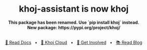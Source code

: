 <h1 align="center">khoj-assistant is now khoj</h1>

<div align="center">
<b>This package has been renamed. Use `pip install khoj` instead.</b>
<br />
<b>New package: https://pypi.org/project/khoj/</b>
</div>

<br />

<div align="center">

[🤖 Read Docs](https://docs.khoj.dev)
<span>&nbsp;&nbsp;•&nbsp;&nbsp;</span>
[🏮 Khoj Cloud](https://khoj.dev)
<span>&nbsp;&nbsp;•&nbsp;&nbsp;</span>
[💬 Get Involved](https://discord.gg/BDgyabRM6e)
<span>&nbsp;&nbsp;•&nbsp;&nbsp;</span>
[📚 Read Blog](https://blog.khoj.dev)

</div>
